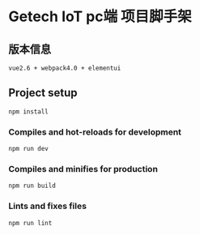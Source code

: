 # Getech IoT pc端 项目脚手架

## 版本信息
```
vue2.6 + webpack4.0 + elementui
```

## Project setup
```
npm install
```

### Compiles and hot-reloads for development
```
npm run dev
```

### Compiles and minifies for production
```
npm run build
```
 
### Lints and fixes files
```
npm run lint
```